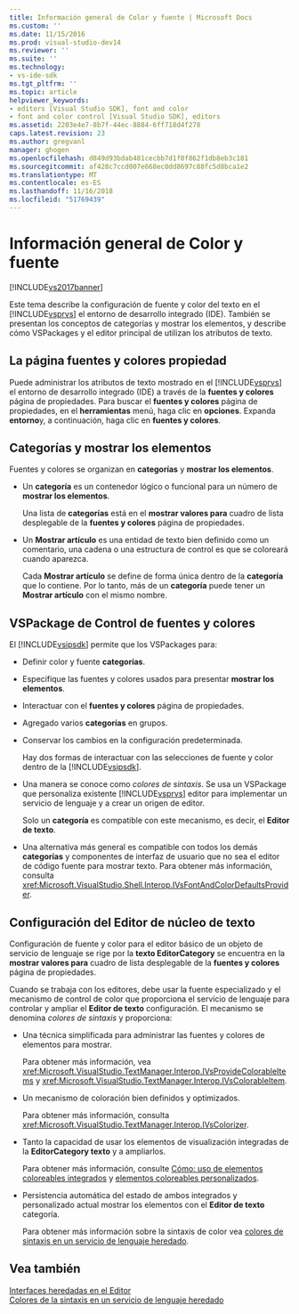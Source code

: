 ```yaml
---
title: Información general de Color y fuente | Microsoft Docs
ms.custom: ''
ms.date: 11/15/2016
ms.prod: visual-studio-dev14
ms.reviewer: ''
ms.suite: ''
ms.technology:
- vs-ide-sdk
ms.tgt_pltfrm: ''
ms.topic: article
helpviewer_keywords:
- editors [Visual Studio SDK], font and color
- font and color control [Visual Studio SDK], editors
ms.assetid: 2203e4e7-8b7f-44ec-8884-6ff718d4f278
caps.latest.revision: 23
ms.author: gregvanl
manager: ghogen
ms.openlocfilehash: d849d93bdab481cecbb7d1f0f862f1db8eb3c181
ms.sourcegitcommit: af428c7ccd007e668ec0dd8697c88fc5d8bca1e2
ms.translationtype: MT
ms.contentlocale: es-ES
ms.lasthandoff: 11/16/2018
ms.locfileid: "51769439"
---
```

# <a name="font-and-color-overview"></a>Información general de Color y fuente
[!INCLUDE[vs2017banner](../includes/vs2017banner.md)]

Este tema describe la configuración de fuente y color del texto en el [!INCLUDE[vsprvs](../includes/vsprvs-md.md)] el entorno de desarrollo integrado (IDE). También se presentan los conceptos de categorías y mostrar los elementos, y describe cómo VSPackages y el editor principal de utilizan los atributos de texto.  
  
## <a name="the-fonts-and-colors-property-page"></a>La página fuentes y colores propiedad  
 Puede administrar los atributos de texto mostrado en el [!INCLUDE[vsprvs](../includes/vsprvs-md.md)] el entorno de desarrollo integrado (IDE) a través de la **fuentes y colores** página de propiedades. Para buscar el **fuentes y colores** página de propiedades, en el **herramientas** menú, haga clic en **opciones**. Expanda **entorno**y, a continuación, haga clic en **fuentes y colores**.  
  
## <a name="categories-and-display-items"></a>Categorías y mostrar los elementos  
 Fuentes y colores se organizan en **categorías** y **mostrar los elementos**.  
  
- Un **categoría** es un contenedor lógico o funcional para un número de **mostrar los elementos**.  
  
   Una lista de **categorías** está en el **mostrar valores para** cuadro de lista desplegable de la **fuentes y colores** página de propiedades.  
  
- Un **Mostrar artículo** es una entidad de texto bien definido como un comentario, una cadena o una estructura de control es que se coloreará cuando aparezca.  
  
  Cada **Mostrar artículo** se define de forma única dentro de la **categoría** que lo contiene. Por lo tanto, más de un **categoría** puede tener un **Mostrar artículo** con el mismo nombre.  
  
## <a name="vspackage-control-of-fonts-and-colors"></a>VSPackage de Control de fuentes y colores  
 El [!INCLUDE[vsipsdk](../includes/vsipsdk-md.md)] permite que los VSPackages para:  
  
- Definir color y fuente **categorías**.  
  
- Especifique las fuentes y colores usados para presentar **mostrar los elementos**.  
  
- Interactuar con el **fuentes y colores** página de propiedades.  
  
- Agregado varios **categorías** en grupos.  
  
- Conservar los cambios en la configuración predeterminada.  
  
  Hay dos formas de interactuar con las selecciones de fuente y color dentro de la [!INCLUDE[vsipsdk](../includes/vsipsdk-md.md)].  
  
- Una manera se conoce como *colores de sintaxis*. Se usa un VSPackage que personaliza existente [!INCLUDE[vsprvs](../includes/vsprvs-md.md)] editor para implementar un servicio de lenguaje y a crear un origen de editor.  
  
   Solo un **categoría** es compatible con este mecanismo, es decir, el **Editor de texto**.  
  
- Una alternativa más general es compatible con todos los demás **categorías** y componentes de interfaz de usuario que no sea el editor de código fuente para mostrar texto. Para obtener más información, consulta <xref:Microsoft.VisualStudio.Shell.Interop.IVsFontAndColorDefaultsProvider>.  
  
## <a name="core-editor-text-settings"></a>Configuración del Editor de núcleo de texto  
 Configuración de fuente y color para el editor básico de un objeto de servicio de lenguaje se rige por la **texto EditorCategory** se encuentra en la **mostrar valores para** cuadro de lista desplegable de la **fuentes y colores** página de propiedades.  
  
 Cuando se trabaja con los editores, debe usar la fuente especializado y el mecanismo de control de color que proporciona el servicio de lenguaje para controlar y ampliar el **Editor de texto** configuración. El mecanismo se denomina *colores de sintaxis* y proporciona:  
  
- Una técnica simplificada para administrar las fuentes y colores de elementos para mostrar.  
  
   Para obtener más información, vea <xref:Microsoft.VisualStudio.TextManager.Interop.IVsProvideColorableItems> y <xref:Microsoft.VisualStudio.TextManager.Interop.IVsColorableItem>.  
  
- Un mecanismo de coloración bien definidos y optimizados.  
  
   Para obtener más información, consulta <xref:Microsoft.VisualStudio.TextManager.Interop.IVsColorizer>.  
  
- Tanto la capacidad de usar los elementos de visualización integradas de la **EditorCategory texto** y a ampliarlos.  
  
   Para obtener más información, consulte [Cómo: uso de elementos coloreables integrados](../extensibility/internals/how-to-use-built-in-colorable-items.md) y [elementos coloreables personalizados](../extensibility/internals/custom-colorable-items.md).  
  
- Persistencia automática del estado de ambos integrados y personalizado actual mostrar los elementos con el **Editor de texto** categoría.  
  
  Para obtener más información sobre la sintaxis de color vea [colores de sintaxis en un servicio de lenguaje heredado](../extensibility/internals/syntax-coloring-in-a-legacy-language-service.md).  
  
## <a name="see-also"></a>Vea también  
 [Interfaces heredadas en el Editor](../extensibility/legacy-interfaces-in-the-editor.md)   
 [Colores de la sintaxis en un servicio de lenguaje heredado](../extensibility/internals/syntax-coloring-in-a-legacy-language-service.md)

